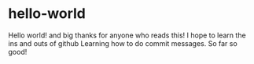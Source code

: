 # hello-world
Hello world! and big thanks for anyone who reads this! I hope to learn the ins and outs of github
Learning how to do commit messages. So far so good!

